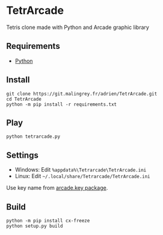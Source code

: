 # TetrArcade

Tetris clone made with Python and Arcade graphic library

## Requirements

* [Python](https://www.python.org/)

## Install

```shell
git clone https://git.malingrey.fr/adrien/TetrArcade.git
cd TetrArcade
python -m pip install -r requirements.txt
```

## Play

```shell
python tetrarcade.py
```

## Settings

* Windows: Edit `%appdata%\Tetrarcade\TetrArcade.ini`
* Linux: Edit `~/.local/share/Tetrarcade/TetrArcade.ini`

Use key name from [arcade.key package](http://arcade.academy/arcade.key.html).

## Build

```shell
python -m pip install cx-freeze
python setup.py build
```